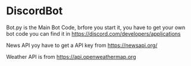 # DiscordBot
Bot.py is the Main Bot Code, brfore you start it, you have to get your own bot code you can find it in https://discord.com/developers/applications


News API yoy have to get a API key from https://newsapi.org/


Weather API is from https://api.openweathermap.org
